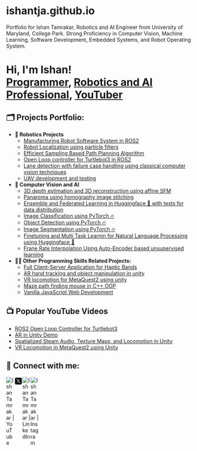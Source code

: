 # ishantja.github.io
Portfolio for Ishan Tamrakar, Robotics and AI Engineer from University of Maryland, College Park. Strong Proficiency in Computer Vision, Machine Learning, Software Development, Embedded Systems, and Robot Operating System. 

<h1>Hi, I'm Ishan! <br/><a href="https://github.com/ishantja">Programmer</a>, <a href="https://www.linkedin.com/in/ishantamrakar/">Robotics and AI Professional</a>, <a href="https://www.youtube.com/@ishantamrakar">YouTuber</a></h1>

<h2>🗂️ Projects Portfolio:</h2>

- <b>🦾 Robotics Projects</b>
  - [Manufacturing Robot Software System in ROS2](https://github.com/ishantja/Image-Human-Segmentation-Pytorch)
  - [Robot Localization using particle filters](https://github.com/ishantja/Image-Human-Segmentation-Pytorch)
  - [Efficient Sampling Based Path Planning Algorithm](https://github.com/ishantja/Image-Human-Segmentation-Pytorch)
  - [Open Loop controller for Turtlebot3 in ROS2](https://github.com/ishantja/Image-Human-Segmentation-Pytorch)
  - [Lane detection with failure case handling using classical computer vision techniques](https://github.com/ishantja/Image-Human-Segmentation-Pytorch)
  - [UAV development and testing](https://github.com/ishantja/Image-Human-Segmentation-Pytorch)
- <b>🤖 Computer Vision and AI</b>
  - [3D depth estimation and 3D reconstruction using affine SFM](https://github.com/ishantja/Image-Human-Segmentation-Pytorch)
  - [Panaroma using homography image stitching](https://github.com/ishantja/Image-Human-Segmentation-Pytorch)
  - [Ensemble and Federated Learning in Huggingface 🤗 with tests for data distribution](https://github.com/ishantja/Image-Human-Segmentation-Pytorch)
  - [Image Classification using PyTorch 🔥](https://github.com/ishantja/Image-Human-Segmentation-Pytorch)
  - [Object Detection using PyTorch 🔥](https://github.com/ishantja/Image-Human-Segmentation-Pytorch)
  - [Image Segmentation using PyTorch 🔥](https://github.com/ishantja/Image-Human-Segmentation-Pytorch)
  - [Finetuning and Multi Task Learnin for Natural Language Processing using Huggingface 🤗](https://github.com/ishantja/Image-Human-Segmentation-Pytorch)
  - [Frane Rate Interpolation Using Auto-Encoder based unsupervised learning](https://github.com/ishantja/Image-Human-Segmentation-Pytorch)
- <b>👨‍💻 Other Programming Skills Related Projects:</b>
  - [Full Client-Server Application for Haptic Bands](https://github.com/ishantja/Image-Human-Segmentation-Pytorch)
  - [AR hand tracking and object manipulation in unity](https://github.com/ishantja/Image-Human-Segmentation-Pytorch)
  - [VR locomotion for MetaQuest2 using unity](https://github.com/ishantja/Image-Human-Segmentation-Pytorch)
  - [Maze path finding mouse in C++ OOP](https://github.com/ishantja/Image-Human-Segmentation-Pytorch)
  - [Vanilla JavaScript Web Development](https://github.com/ishantja/Image-Human-Segmentation-Pytorch)

<h2>📺 Popular YouTube Videos</h2>

- [ROS2 Open Loop Controller for Turtlebot3](https://www.youtube.com/watch?v=vYdHw4JdlDA&t=213s)
- [AR in Unity Demo](https://www.youtube.com/watch?v=WJY_CME71ao&t=29s)
- [Spatialized Steam Audio, Texture Maps, and Locomotion in Unity](https://www.youtube.com/watch?v=o4A0575CVps)
- [VR Locomotion in MetaQuest2 using Unity](https://www.youtube.com/watch?v=FozjemnP6lk)

<h2> 🤳 Connect with me:</h2>

[<img align="left" alt="IshanTamrakar | YouTube" width="22px" src="https://github.com/gauravghongde/social-icons/blob/master/SVG/Color/Youtube.svg" />][youtube]
[<img align="left" alt="IshanTamrakar | Twitter" width="22px" src="https://github.com/ishantja/ishantja.github.io/blob/main/icons8-twitterx.svg" />][twitter]
[<img align="left" alt="IshanTamrakar | LinkedIn" width="22px" src="https://github.com/gauravghongde/social-icons/blob/master/SVG/Color/LinkedIN.svg" />][linkedin]
[<img align="left" alt="IshanTamrakar | Instagram" width="22px" src="https://github.com/gauravghongde/social-icons/blob/master/SVG/Color/Instagram.svg" />][instagram]

[twitter]: https://twitter.com/ishantjr
[youtube]: https://www.youtube.com/@ishantamrakar
[instagram]: https://www.instagram.com/ishantja
[linkedin]: https://linkedin.com/in/ishantamrakar

<!--
**joshmadakor1/joshmadakor1** is a ✨ _special_ ✨ repository because its `README.md` (this file) appears on your GitHub profile.

Here are some ideas to get you started:

- 🔭 I’m currently working on a hBand software that can control multiple haptic bands put on a musical ensemble to send tailored haptic feedback as a part of a vAIolin Aritficial Intelligence project
- 🌱 I’m currently learning about new and exciting robotics and machine learning developments with the advent of GPT models
- 👯 I’m looking to collaborate on ROS2 Perception projects that utilize cutting edge algorithms in machine learning to make intelligent robots
- 🤔 I’m looking for help with software and hardware development of AI systems
- 💬 Ask me about my hobbies beside programming. (There are many)
- 📫 How to reach me: email: itamraka@umd.edu
- 😄 Pronouns: He/him
- ⚡ Fun fact: I have hiked the evevation of Mt. Everest 10x
-->
